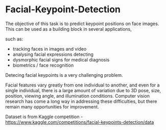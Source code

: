# Facial-Keypoint-Detection
The objective of this task is to predict keypoint positions on face images. This can be used as a building block in several applications, 

such as:  
- tracking faces in images and video 
- analysing facial expressions detecting 
- dysmorphic facial signs for medical diagnosis 
- biometrics / face recognition

Detecing facial keypoints is a very challenging problem. 

Facial features vary greatly from one individual to another, and even for a single individual, there is a large amount of variation due to 3D pose, size, position, viewing angle, and illumination conditions. Computer vision research has come a long way in addressing these difficulties, but there remain many opportunities for improvement.


Dataset is from Kaggle competition - https://www.kaggle.com/competitions/facial-keypoints-detection/data

